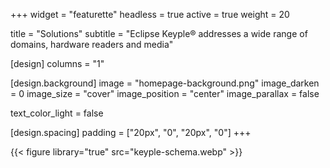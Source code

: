 +++
widget = "featurette" 
headless = true
active = true
weight = 20

title = "Solutions"
subtitle = "Eclipse Keyple® addresses a wide range of domains, hardware readers and media"

[design]
  columns = "1"

[design.background]
  image = "homepage-background.png" 
  image_darken = 0 
  image_size = "cover" 
  image_position = "center" 
  image_parallax = false 

  text_color_light = false

[design.spacing]
  padding = ["20px", "0", "20px", "0"]
+++

{{< figure library="true" src="keyple-schema.webp" >}}